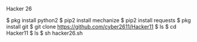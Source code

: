 Hacker 26

$ pkg install python2
$ pip2 install mechanize
$ pip2 install requests
$ pkg install git
$ git clone https://github.com/cyber2611/Hacker11
$ ls
$ cd Hacker11
$ ls
$ sh hacker26.sh
